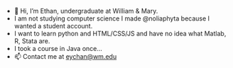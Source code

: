 - 👋 Hi, I’m Ethan, undergraduate at William & Mary. 
- I am not studying computer science I made @noliaphyta because I wanted a student account.
- I want to learn python and HTML/CSS/JS and have no idea what Matlab, R, Stata are.
- I took a course in Java once...
- 📫 Contact me at eychan@wm.edu

<!---
noliaphyta/noliaphyta is a ✨ special ✨ repository because its `README.md` (this file) appears on your GitHub profile.
You can click the Preview link to take a look at your changes.
--->
